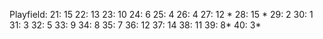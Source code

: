 Playfield: 
  21: 15
  22: 13
  23: 10
  24: 6
  25: 4
  26: 4
  27: 12 *
  28: 15 *
  29: 2
  30: 1
  31: 3
  32: 5
  33: 9
  34: 8
  35: 7
  36: 12
  37: 14
  38: 11
  39: 8*
  40: 3*